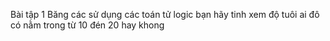 Bài tập 1 
Băng các sử dụng các toán tử logic bạn hãy tinh xem độ tuôi ai đô có nằm trong từ 10 đén 20 hay khong

